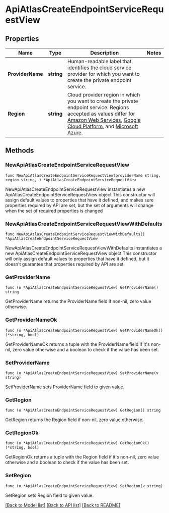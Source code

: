 # ApiAtlasCreateEndpointServiceRequestView

## Properties

Name | Type | Description | Notes
------------ | ------------- | ------------- | -------------
**ProviderName** | **string** | Human-readable label that identifies the cloud service provider for which you want to create the private endpoint service. | 
**Region** | **string** | Cloud provider region in which you want to create the private endpoint service. Regions accepted as values differ for [Amazon Web Services](https://docs.atlas.mongodb.com/reference/amazon-aws/), [Google Cloud Platform](https://docs.atlas.mongodb.com/reference/google-gcp/), and [Microsoft Azure](https://docs.atlas.mongodb.com/reference/microsoft-azure/). | 

## Methods

### NewApiAtlasCreateEndpointServiceRequestView

`func NewApiAtlasCreateEndpointServiceRequestView(providerName string, region string, ) *ApiAtlasCreateEndpointServiceRequestView`

NewApiAtlasCreateEndpointServiceRequestView instantiates a new ApiAtlasCreateEndpointServiceRequestView object
This constructor will assign default values to properties that have it defined,
and makes sure properties required by API are set, but the set of arguments
will change when the set of required properties is changed

### NewApiAtlasCreateEndpointServiceRequestViewWithDefaults

`func NewApiAtlasCreateEndpointServiceRequestViewWithDefaults() *ApiAtlasCreateEndpointServiceRequestView`

NewApiAtlasCreateEndpointServiceRequestViewWithDefaults instantiates a new ApiAtlasCreateEndpointServiceRequestView object
This constructor will only assign default values to properties that have it defined,
but it doesn't guarantee that properties required by API are set

### GetProviderName

`func (o *ApiAtlasCreateEndpointServiceRequestView) GetProviderName() string`

GetProviderName returns the ProviderName field if non-nil, zero value otherwise.

### GetProviderNameOk

`func (o *ApiAtlasCreateEndpointServiceRequestView) GetProviderNameOk() (*string, bool)`

GetProviderNameOk returns a tuple with the ProviderName field if it's non-nil, zero value otherwise
and a boolean to check if the value has been set.

### SetProviderName

`func (o *ApiAtlasCreateEndpointServiceRequestView) SetProviderName(v string)`

SetProviderName sets ProviderName field to given value.


### GetRegion

`func (o *ApiAtlasCreateEndpointServiceRequestView) GetRegion() string`

GetRegion returns the Region field if non-nil, zero value otherwise.

### GetRegionOk

`func (o *ApiAtlasCreateEndpointServiceRequestView) GetRegionOk() (*string, bool)`

GetRegionOk returns a tuple with the Region field if it's non-nil, zero value otherwise
and a boolean to check if the value has been set.

### SetRegion

`func (o *ApiAtlasCreateEndpointServiceRequestView) SetRegion(v string)`

SetRegion sets Region field to given value.



[[Back to Model list]](../README.md#documentation-for-models) [[Back to API list]](../README.md#documentation-for-api-endpoints) [[Back to README]](../README.md)


